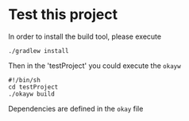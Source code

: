 # Test this project
In order to install the build tool, please execute

```
./gradlew install
```

Then in the 'testProject' you could execute the `okayw` 

```shell
#!/bin/sh
cd testProject
./okayw build
```

Dependencies are defined in the `okay` file
